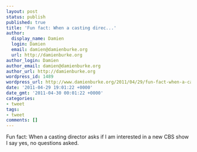 ```yaml
---
layout: post
status: publish
published: true
title: 'Fun fact: When a casting direc...'
author:
  display_name: Damien
  login: Damien
  email: damien@damienburke.org
  url: http://damienburke.org
author_login: Damien
author_email: damien@damienburke.org
author_url: http://damienburke.org
wordpress_id: 1489
wordpress_url: http://www.damienburke.org/2011/04/29/fun-fact-when-a-casting-direc/
date: '2011-04-29 19:01:22 +0000'
date_gmt: '2011-04-30 00:01:22 +0000'
categories:
- tweet
tags:
- tweet
comments: []
---
```

<p>Fun fact: When a casting director asks if I am interested in a new CBS show I say yes, no questions asked.</p>
